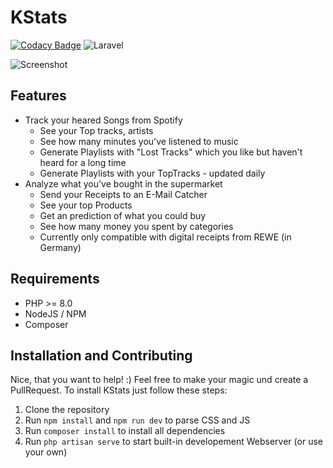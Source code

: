# KStats
[![Codacy Badge](https://api.codacy.com/project/badge/Grade/e2ba9f2772e24d8d9fae5f9e8955d70c)](https://app.codacy.com/manual/MrKrisKrisu/KStats?utm_source=github.com&utm_medium=referral&utm_content=MrKrisKrisu/KStats&utm_campaign=Badge_Grade_Dashboard) ![Laravel](https://github.com/MrKrisKrisu/KStats/workflows/Laravel/badge.svg)

![Screenshot](screenshot.png)

## Features
* Track your heared Songs from Spotify
  * See your Top tracks, artists
  * See how many minutes you've listened to music
  * Generate Playlists with "Lost Tracks" which you like but haven't heard for a long time
  * Generate Playlists with your TopTracks - updated daily
* Analyze what you've bought in the supermarket
  * Send your Receipts to an E-Mail Catcher
  * See your top Products
  * Get an prediction of what you could buy
  * See how many money you spent by categories
  * Currently only compatible with digital receipts from REWE (in Germany)
  
## Requirements

* PHP >= 8.0
* NodeJS / NPM
* Composer

## Installation and Contributing

Nice, that you want to help! :) Feel free to make your magic und create a PullRequest. 
To install KStats just follow these steps:

1. Clone the repository
2. Run ``npm install`` and ``npm run dev`` to parse CSS and JS
3. Run ``composer install`` to install all dependencies
4. Run ``php artisan serve`` to start built-in developement Webserver (or use your own)
